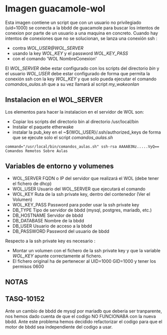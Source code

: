 # Imagen guacamole-wol

Esta imagen contiene un script que con un usuario no privilegiado (uid=1000) se conecta a la bbdd de guacamole para buscar los intentos de conexion por parte de un usuario a una maquina en concreto.
Cuando hay intentos de conexiones que no se solucionan, se lanza una conexión ssh :

- contra *WOL_USER@WOL_SERVER*
- usando la key *WOL_KEY* y el password *WOL_KEY_PASS*
- con el comando 'WOL NombreConexion'

El *WOL_SERVER* debe estar configurado con los scripts del directorio *bin* y el usuario *WOL_USER* debe estar configurado de forma que permita la conexión ssh con la key *WOL_KEY* y que solo pueda ejecutar el comando  *comandos_aulas.sh* que a su vez llamará al script *my_wakeonlan*

## Instalacion en el WOL_SERVER

Los elementos para hacer la instalacion en el servidor de WOL son:

- Copiar los scripts del directorio bin al directorio /usr/local/bin
- Instalar el paquete etherwake
- instalar la pub_key en el ~${WOL_USER}/.ssh/authorized_keys de forma que se ejecute solo el script *comandos_aulas.sh*

```data
command="/usr/local/bin/comandos_aulas.sh" ssh-rsa AAAAB3Nz.....VyQ== Comandos Remotos Sobre Aulas
```

## Variables de entorno y volumenes

- WOL_SERVER    FQDN o IP del servidor que realizará el WOL (debe tener el fichero de dhcp)
- WOL_USER      Usuario del WOL_SERVER que ejecutará el comando
- WOL_KEY       Ruta de la ssh private key, dentro del contenedor (Ver el Volumen)
- WOL_KEY_PASS  Password para poder usar la ssh private key
- DB_TYPE       Tipo de servidor de bbdd (mysql, postgres, mariadb, etc.)
- DB_HOSTNAME    Servidor de bbdd
- DB_DATABASE    Nombre de la bbdd
- DB_USER        Usuario de acceso a la bbdd
- DB_PASSWORD    Password del usuario de bbdd

Respecto a la ssh private key es necesario :

- Montar un volumen con el fichero de la ssh private key y que la variable *WOL_KEY* apunte correctamente al fichero.
- El fichero original ha de pertenecer al UID=1000 GID=1000 y tener los permisos 0600


## NOTAS

## TASQ-10152

Ante un cambio de bbdd de mysql por mariadb que deberia ser tranparente, nos hemos dado cuenta de que el codigo NO FUNCIONABA con la nueva bbdd. Ante este problema hemos decidido refactorizar el codigo para que el motor de bbdd sea independiente del codigo a usar.
